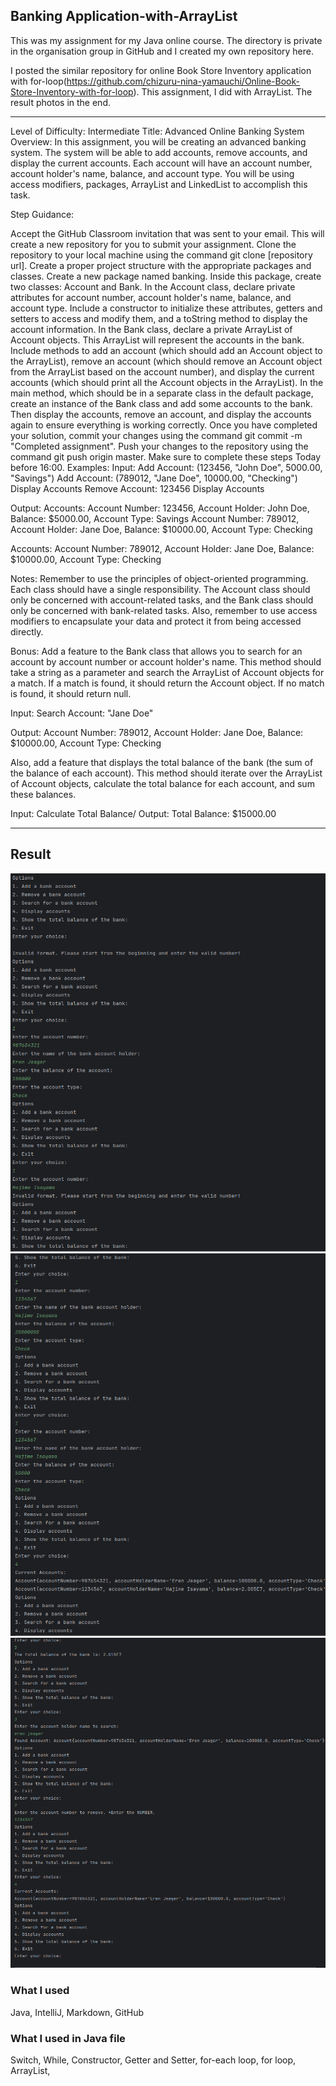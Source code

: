 ## Banking Application-with-ArrayList


This was my assignment for my Java online course. The directory is private in the organisation group in GitHub and I created my own repository here.

I posted the similar repository for online Book Store Inventory application with for-loop(https://github.com/chizuru-nina-yamauchi/Online-Book-Store-Inventory-with-for-loop).
This assignment, I did with ArrayList.
The result photos in the end.

---
Level of Difficulty: Intermediate
Title: Advanced Online Banking System
Overview:
In this assignment, you will be creating an advanced banking system. The system will be able to add accounts, remove accounts, and display the current accounts. Each account will have an account number, account holder's name, balance, and account type. You will be using access modifiers, packages, ArrayList and LinkedList to accomplish this task.

Step Guidance:

Accept the GitHub Classroom invitation that was sent to your email. This will create a new repository for you to submit your assignment.
Clone the repository to your local machine using the command git clone [repository url].
Create a proper project structure with the appropriate packages and classes.
Create a new package named banking. Inside this package, create two classes: Account and Bank.
In the Account class, declare private attributes for account number, account holder's name, balance, and account type. Include a constructor to initialize these attributes, getters and setters to access and modify them, and a toString method to display the account information.
In the Bank class, declare a private ArrayList of Account objects. This ArrayList will represent the accounts in the bank. Include methods to add an account (which should add an Account object to the ArrayList), remove an account (which should remove an Account object from the ArrayList based on the account number), and display the current accounts (which should print all the Account objects in the ArrayList).
In the main method, which should be in a separate class in the default package, create an instance of the Bank class and add some accounts to the bank. Then display the accounts, remove an account, and display the accounts again to ensure everything is working correctly.
Once you have completed your solution, commit your changes using the command git commit -m "Completed assignment".
Push your changes to the repository using the command git push origin master.
Make sure to complete these steps Today before 16:00.
Examples: Input: Add Account: (123456, "John Doe", 5000.00, "Savings") Add Account: (789012, "Jane Doe", 10000.00, "Checking") Display Accounts Remove Account: 123456 Display Accounts

Output: Accounts: Account Number: 123456, Account Holder: John Doe, Balance: $5000.00, Account Type: Savings Account Number: 789012, Account Holder: Jane Doe, Balance: $10000.00, Account Type: Checking

Accounts: Account Number: 789012, Account Holder: Jane Doe, Balance: $10000.00, Account Type: Checking

Notes: Remember to use the principles of object-oriented programming. Each class should have a single responsibility. The Account class should only be concerned with account-related tasks, and the Bank class should only be concerned with bank-related tasks. Also, remember to use access modifiers to encapsulate your data and protect it from being accessed directly.

Bonus: Add a feature to the Bank class that allows you to search for an account by account number or account holder's name. This method should take a string as a parameter and search the ArrayList of Account objects for a match. If a match is found, it should return the Account object. If no match is found, it should return null.

Input: Search Account: "Jane Doe"

Output: Account Number: 789012, Account Holder: Jane Doe, Balance: $10000.00, Account Type: Checking

Also, add a feature that displays the total balance of the bank (the sum of the balance of each account). This method should iterate over the ArrayList of Account objects, calculate the total balance for each account, and sum these balances.

Input: Calculate Total Balance/
Output: Total Balance: $15000.00

---
## Result
![the result photo 1](main/java/Resources/result1.png)
![the result photo 2](main/java/Resources/result2.png)
![the result photo 3](main/java/Resources/result3.png)

### What I used
Java, IntelliJ, Markdown, GitHub

### What I used in Java file
Switch, While, Constructor, Getter and Setter, for-each loop, for loop, ArrayList, 